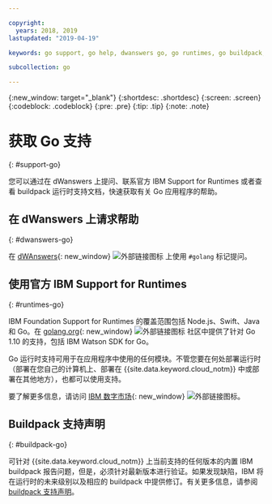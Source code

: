 ```yaml
---

copyright:
  years: 2018, 2019
lastupdated: "2019-04-19"

keywords: go support, go help, dwanswers go, go runtimes, go buildpack, ibm support go, foundation support go, runtime support

subcollection: go

---
```


{:new_window: target="_blank"}
{:shortdesc: .shortdesc}
{:screen: .screen}
{:codeblock: .codeblock}
{:pre: .pre}
{:tip: .tip}
{:note: .note}

# 获取 Go 支持
{: #support-go}

您可以通过在 dWanswers 上提问、联系官方 IBM Support for Runtimes 或者查看 buildpack 运行时支持文档，快速获取有关 Go 应用程序的帮助。

## 在 dWanswers 上请求帮助
{: #dwanswers-go}

在 [dWAnswers](https://developer.ibm.com/answers/topics/golang.html){: new_window} ![外部链接图标](../icons/launch-glyph.svg "外部链接图标") 上使用 `#golang` 标记提问。

## 使用官方 IBM Support for Runtimes
{: #runtimes-go}

IBM Foundation Support for Runtimes 的覆盖范围包括 Node.js、Swift、Java 和 Go。在 [golang.org](https://golang.org/){: new_window} ![外部链接图标](../icons/launch-glyph.svg "外部链接图标") 社区中提供了针对 Go 1.10 的支持，包括 IBM Watson SDK for Go。 

Go 运行时支持可用于在应用程序中使用的任何模块。不管您要在何处部署运行时（部署在您自己的计算机上、部署在 {{site.data.keyword.cloud_notm}} 中或部署在其他地方），也都可以使用支持。

要了解更多信息，请访问 [IBM 数字市场](https://www.ibm.com/cloud/support-for-runtimes){: new_window} ![外部链接图标](../icons/launch-glyph.svg "外部链接图标")。

## Buildpack 支持声明
{: #buildpack-go}

可针对 {{site.data.keyword.cloud_notm}} 上当前支持的任何版本的内置 IBM buildpack 报告问题，但是，必须针对最新版本进行验证。如果发现缺陷，IBM 将在运行时的未来级别以及相应的 buildpack 中提供修订。有关更多信息，请参阅 [buildpack 支持声明](/docs/runtimes-common?topic=runtimes-common-buildpack_support_statement)。
